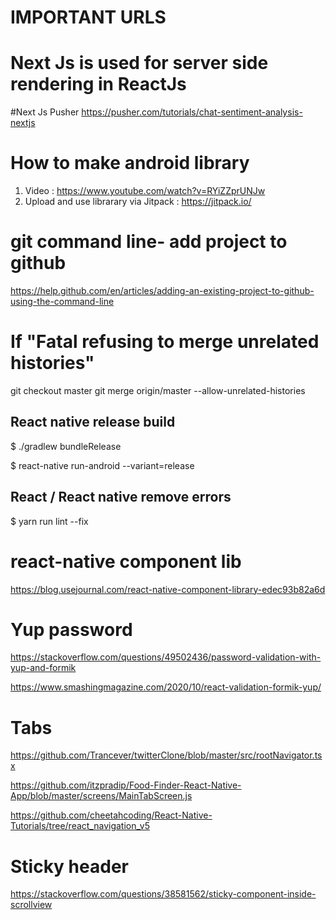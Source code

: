 # IMPORTANT URLS

# Next Js is used for server side rendering in ReactJs
#Next Js Pusher
https://pusher.com/tutorials/chat-sentiment-analysis-nextjs

# How to make android library
1. Video : https://www.youtube.com/watch?v=RYiZZprUNJw
2. Upload and use librarary via Jitpack : https://jitpack.io/

# git command line- add project to github
https://help.github.com/en/articles/adding-an-existing-project-to-github-using-the-command-line

# If "Fatal refusing to merge unrelated histories"
git checkout master
git merge origin/master --allow-unrelated-histories

## React native release build

$ ./gradlew bundleRelease

$ react-native run-android --variant=release

## React / React native remove errors 

$ yarn run lint --fix

# react-native component lib

https://blog.usejournal.com/react-native-component-library-edec93b82a6d


# Yup password

https://stackoverflow.com/questions/49502436/password-validation-with-yup-and-formik

https://www.smashingmagazine.com/2020/10/react-validation-formik-yup/

# Tabs 

https://github.com/Trancever/twitterClone/blob/master/src/rootNavigator.tsx

https://github.com/itzpradip/Food-Finder-React-Native-App/blob/master/screens/MainTabScreen.js

https://github.com/cheetahcoding/React-Native-Tutorials/tree/react_navigation_v5

# Sticky header

https://stackoverflow.com/questions/38581562/sticky-component-inside-scrollview
